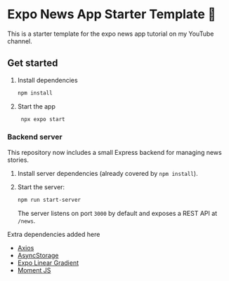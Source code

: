 # Expo News App Starter Template 👋

This is a starter template for the expo news app tutorial on my YouTube channel.

## Get started

1. Install dependencies

   ```bash
   npm install
   ```

2. Start the app

   ```bash
    npx expo start
   ```

### Backend server

This repository now includes a small Express backend for managing news stories.

1. Install server dependencies (already covered by `npm install`).
2. Start the server:

   ```bash
   npm run start-server
   ```

   The server listens on port `3000` by default and exposes a REST API at `/news`.

Extra dependencies added here

- [Axios](https://www.npmjs.com/package/axios)
- [AsyncStorage](https://react-native-async-storage.github.io/async-storage/docs/install/)
- [Expo Linear Gradient](https://docs.expo.dev/versions/latest/sdk/linear-gradient/)
- [Moment JS](https://www.npmjs.com/package/moment)

